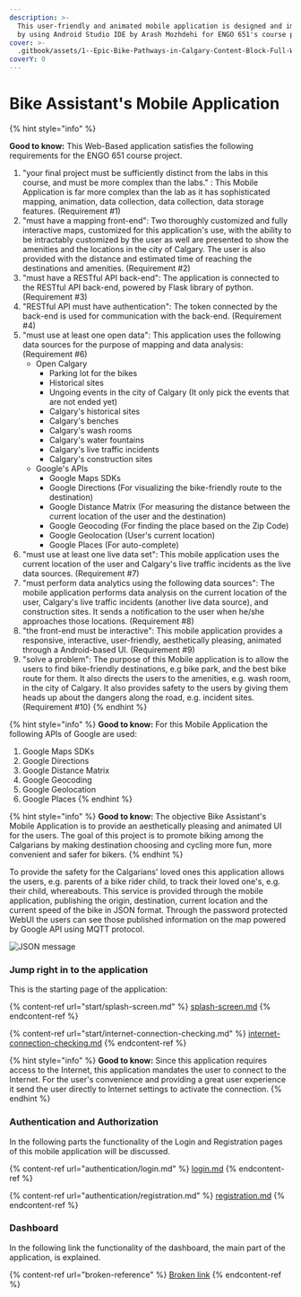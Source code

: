 ```yaml
---
description: >-
  This user-friendly and animated mobile application is designed and implemented
  by using Android Studio IDE by Arash Mozhdehi for ENGO 651's course project.
cover: >-
  .gitbook/assets/1--Epic-Bike-Pathways-in-Calgary-Content-Block-Full-Width-002-20180102.jpg
coverY: 0
---
```


# Bike Assistant's Mobile Application

{% hint style="info" %}


**Good to know:** This Web-Based application satisfies the following requirements for the ENGO 651 course project.

1. "your final project must be sufficiently distinct from the labs in this course, and must be more complex than the labs." : This Mobile Application is far more complex than the lab as it has sophisticated mapping, animation, data collection, data collection, data storage features. (Requirement #1)
2. "must have a mapping front-end": Two thoroughly customized and fully interactive maps, customized for this application's use, with the ability to be intractably customized by the user as well are presented to show the amenities and the locations in the city of Calgary. The user is also provided with the distance and estimated time of reaching the destinations and amenities. (Requirement #2)
3. "must have a RESTful API back-end": The application is connected to the RESTful API back-end, powered by Flask library of python. (Requirement #3)
4. "RESTful API must have authentication": The token connected by the back-end is used for communication with the back-end. (Requirement #4)
5. "must use at least one open data": This application uses the following data sources for the purpose of mapping and data analysis: (Requirement #6)
   * Open Calgary
     * Parking lot for the bikes
     * Historical sites
     * Ungoing events in the city of Calgary (It only pick the events that are not ended yet)
     * Calgary's historical sites
     * Calgary's benches
     * Calgary's wash rooms
     * Calgary's water fountains
     * Calgary's live traffic incidents
     * Calgary's construction sites
   * Google's APIs
     * Google Maps SDKs
     * Google Directions (For visualizing the bike-friendly route to the destination)
     * Google Distance Matrix (For measuring the distance between the current location of the user and the destination)
     * Google Geocoding (For finding the place based on the Zip Code)
     * Google Geolocation (User's current location)
     * Google Places (For auto-complete)
6. "must use at least one live data set": This mobile application uses the current location of the user and Calgary's live traffic incidents as the live data sources. (Requirement #7)
7. "must perform data analytics using the following data sources": The mobile application performs data analysis on the current location of the user, Calgary's live traffic incidents (another live data source), and construction sites. It sends a notification to the user when he/she approaches those locations. (Requirement #8)
8. "the front-end must be interactive": This mobile application provides a responsive, interactive, user-friendly, aesthetically pleasing, animated through a Android-based UI. (Requirement #9)
9. "solve a problem": The purpose of this Mobile application is to allow the users to find bike-friendly destinations, e.g bike park, and the best bike route for them. It also directs the users to the amenities, e.g. wash room, in the city of Calgary. It also provides safety to the users by giving them heads up about the dangers along the road, e.g. incident sites. (Requirement #10)
{% endhint %}

{% hint style="info" %}
**Good to know:** For this Mobile Application the following APIs of Google are used:

1. Google Maps SDKs
2. Google Directions
3. Google Distance Matrix
4. Google Geocoding
5. Google Geolocation
6. Google Places
{% endhint %}

{% hint style="info" %}
**Good to know:** The objective Bike Assistant's Mobile Application is to provide an aesthetically pleasing and animated UI for the users. The goal of this project is to promote biking among the Calgarians by making destination choosing and cycling more fun, more convenient and safer for bikers.
{% endhint %}

To provide the safety for the Calgarians' loved ones this application allows the users, e.g. parents of a bike rider child, to track their loved one's, e.g. their child, whereabouts. This service is provided through the mobile application, publishing the origin, destination, current location and the current speed of the bike in JSON format. Through the password protected WebUI the users can see those published information on the map powered by Google API using MQTT protocol.

![JSON message](https://i.imgur.com/T6FUauK.png)

### Jump right in to the application

This is the starting page of the application:

{% content-ref url="start/splash-screen.md" %}
[splash-screen.md](start/splash-screen.md)
{% endcontent-ref %}

{% content-ref url="start/internet-connection-checking.md" %}
[internet-connection-checking.md](start/internet-connection-checking.md)
{% endcontent-ref %}

{% hint style="info" %}
**Good to know:** Since this application requires access to the Internet, this application mandates the user to connect to the Internet. For the user's convenience and providing a great user experience it send the user directly to Internet settings to activate the connection.
{% endhint %}

### Authentication and Authorization

In the following parts the functionality of the Login and Registration pages of this mobile application will be discussed.

{% content-ref url="authentication/login.md" %}
[login.md](authentication/login.md)
{% endcontent-ref %}

{% content-ref url="authentication/registration.md" %}
[registration.md](authentication/registration.md)
{% endcontent-ref %}

### Dashboard

In the following link the functionality of the dashboard, the main part of the application, is explained.

{% content-ref url="broken-reference" %}
[Broken link](broken-reference)
{% endcontent-ref %}

